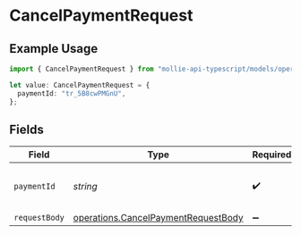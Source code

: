 # CancelPaymentRequest

## Example Usage

```typescript
import { CancelPaymentRequest } from "mollie-api-typescript/models/operations";

let value: CancelPaymentRequest = {
  paymentId: "tr_5B8cwPMGnU",
};
```

## Fields

| Field                                                                                      | Type                                                                                       | Required                                                                                   | Description                                                                                | Example                                                                                    |
| ------------------------------------------------------------------------------------------ | ------------------------------------------------------------------------------------------ | ------------------------------------------------------------------------------------------ | ------------------------------------------------------------------------------------------ | ------------------------------------------------------------------------------------------ |
| `paymentId`                                                                                | *string*                                                                                   | :heavy_check_mark:                                                                         | Provide the ID of the related payment.                                                     | tr_5B8cwPMGnU                                                                              |
| `requestBody`                                                                              | [operations.CancelPaymentRequestBody](../../models/operations/cancelpaymentrequestbody.md) | :heavy_minus_sign:                                                                         | N/A                                                                                        |                                                                                            |